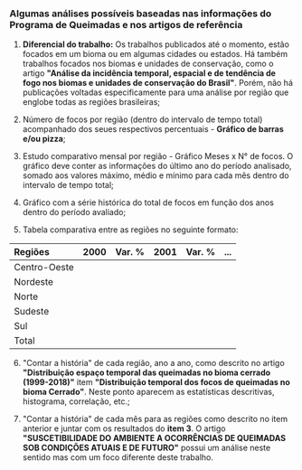 ### Algumas análises possíveis baseadas nas informações do Programa de Queimadas e nos artigos de referência

1. **Diferencial do trabalho:** 
Os trabalhos publicados até o momento, estão focados em um bioma ou em algumas cidades ou estados. Há também trabalhos focados nos biomas e unidades de conservação, como o artigo **"Análise da incidência temporal, espacial e de tendência de fogo nos biomas
e unidades de conservação do Brasil"**. Porém, não há publicações voltadas especificamente para uma análise por região que englobe todas as regiões brasileiras; 

2. Número de focos por região (dentro do intervalo de tempo total) acompanhado dos seues respectivos percentuais - **Gráfico de barras e/ou pizza**;

3. Estudo comparativo mensal por região - Gráfico Meses x N° de focos. O gráfico deve conter as informações do último ano do período analisado, somado aos valores máximo, médio e mínimo para cada mês dentro do intervalo de tempo total;

4. Gráfico com a série histórica do total de focos em função dos anos dentro do período avaliado;

5. Tabela comparativa entre as regiões no seguinte formato:
<center>

Regiões      | 2000  |  Var. % | 2001  | Var. % | ...
:-------     | :---: | :---:   | :---: | :---:  | :---:
Centro-Oeste | 
Nordeste     | 
Norte        |
Sudeste      | 
Sul          |
Total        |

</center>

6. "Contar a história" de cada região, ano a ano, como descrito no artigo **"Distribuição espaço temporal das queimadas no bioma cerrado (1999-2018)"** item **"Distribuição temporal dos focos de queimadas no bioma Cerrado"**. Neste ponto aparecem as estatísticas descritivas, histograma, correlação, etc.;

7. "Contar a história" de cada mês para as regiões como descrito no item anterior e juntar com os resultados do **item 3**. O artigo **"SUSCETIBILIDADE DO AMBIENTE A OCORRÊNCIAS DE QUEIMADAS SOB CONDIÇÕES ATUAIS E DE FUTURO"** possui um análise neste sentido mas com um foco diferente deste trabalho.
